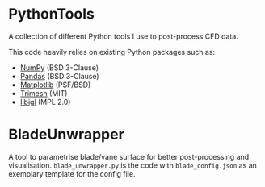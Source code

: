 # PythonTools
A collection of different Python tools I use to post-process CFD data.

This code heavily relies on existing Python packages such as:

- [NumPy](https://numpy.org) (BSD 3-Clause)
- [Pandas](https://pandas.pydata.org) (BSD 3-Clause)
- [Matplotlib](https://matplotlib.org) (PSF/BSD)
- [Trimesh](https://trimsh.org) (MIT)
- [libigl](https://libigl.github.io/) (MPL 2.0)


# BladeUnwrapper
A tool to parametrise blade/vane surface for better post-processing and visualisation.
```blade_unwrapper.py``` is the code with ```blade_config.json``` as an exemplary template for the config file.
